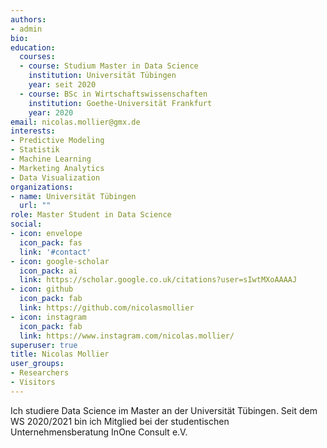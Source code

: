 ```yaml
---
authors:
- admin
bio: 
education:
  courses:
  - course: Studium Master in Data Science
    institution: Universität Tübingen
    year: seit 2020
  - course: BSc in Wirtschaftswissenschaften
    institution: Goethe-Universität Frankfurt
    year: 2020
email: nicolas.mollier@gmx.de
interests:
- Predictive Modeling
- Statistik
- Machine Learning
- Marketing Analytics
- Data Visualization
organizations:
- name: Universität Tübingen
  url: ""
role: Master Student in Data Science
social:
- icon: envelope
  icon_pack: fas
  link: '#contact'
- icon: google-scholar
  icon_pack: ai
  link: https://scholar.google.co.uk/citations?user=sIwtMXoAAAAJ
- icon: github
  icon_pack: fab
  link: https://github.com/nicolasmollier
- icon: instagram
  icon_pack: fab
  link: https://www.instagram.com/nicolas.mollier/
superuser: true
title: Nicolas Mollier
user_groups:
- Researchers
- Visitors
---
```


Ich studiere Data Science im Master an der Universität Tübingen. Seit dem WS 2020/2021 bin ich Mitglied bei der studentischen Unternehmensberatung InOne Consult e.V.
